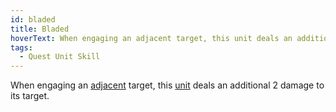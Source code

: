 ```yaml
---
id: bladed
title: Bladed
hoverText: When engaging an adjacent target, this unit deals an additional 2 damage to its target.
tags:
  - Quest Unit Skill
---
```


When engaging an [adjacent](/docs/all/glossary/adjacent) target, this [unit](/docs/all/glossary/unit) deals an additional 2 damage to its target.
